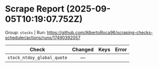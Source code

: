 # Scrape Report (2025-09-05T10:19:07.752Z)

Group: `stocks`  |  Run: https://github.com/AlbertoRoca96/scraping-checks-scheduler/actions/runs/17490392057

| Check | Changed | Keys | Error |
|---|:---:|:--|:--|
| `stock_ntdoy_global_quote` | — |  |  |
